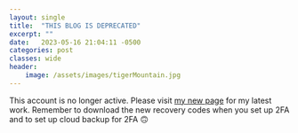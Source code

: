 ```yaml
---
layout: single
title:  "THIS BLOG IS DEPRECATED"
excerpt: ""
date:   2023-05-16 21:04:11 -0500
categories: post
classes: wide
header:
    image: /assets/images/tigerMountain.jpg
---
```


This account is no longer active. Please visit [my new page](https://macalusojeff.github.io/) for my latest work. Remember to download the new recovery codes when you set up 2FA and to set up cloud backup for 2FA 🙃
